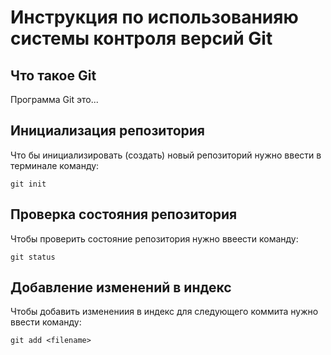 # **Инструкция по использованияю системы контроля версий Git**

## Что такое Git

Программа Git это...

## Инициализация репозитория

Что бы инициализировать (создать) новый репозиторий нужно ввести в терминале команду:

    git init

## Проверка состояния репозитория

Чтобы проверить состояние репозитория нужно ввеести команду:

    git status

## Добавление изменений в индекс

Чтобы добавить изменениия в индекс для следующего коммита нужно ввести команду:

    git add <filename>
